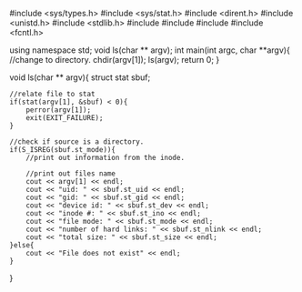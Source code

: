 #include <sys/types.h>
#include <sys/stat.h>
#include <dirent.h>
#include <unistd.h>
#include <stdlib.h>
#include <iostream>
#include <cstring>
#include <string>
#include <fcntl.h>

using namespace std;
void ls(char ** argv);
int main(int argc, char **argv){
	//change to directory.
	chdir(argv[1]);
	ls(argv);
	return 0;
}

void ls(char ** argv){
	struct stat sbuf;

	//relate file to stat
	if(stat(argv[1], &sbuf) < 0){
		perror(argv[1]);
		exit(EXIT_FAILURE);
	}

	//check if source is a directory.
	if(S_ISREG(sbuf.st_mode)){
		//print out information from the inode.
		
		//print out files name
		cout << argv[1] << endl;
		cout << "uid: " << sbuf.st_uid << endl;
		cout << "gid: " << sbuf.st_gid << endl;
		cout << "device id: " << sbuf.st_dev << endl;
		cout << "inode #: " << sbuf.st_ino << endl;
		cout << "file mode: " << sbuf.st_mode << endl;
		cout << "number of hard links: " << sbuf.st_nlink << endl;
		cout << "total size: " << sbuf.st_size << endl;
	}else{
		cout << "File does not exist" << endl;
	}
}